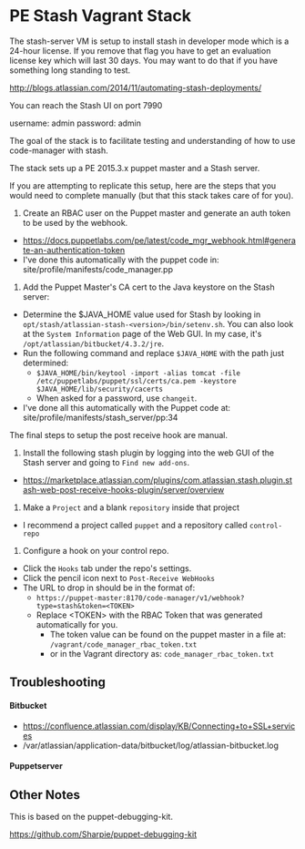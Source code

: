 # PE Stash Vagrant Stack

The stash-server VM is setup to install stash in developer mode which is a 24-hour license.  If you remove that flag you have to get an evaluation license key which will last 30 days.  You may want to do that if you have something long standing to test.

http://blogs.atlassian.com/2014/11/automating-stash-deployments/

You can reach the Stash UI on port 7990

username: admin
password: admin

The goal of the stack is to facilitate testing and understanding of how to use code-manager with stash.

The stack sets up a PE 2015.3.x puppet master and a Stash server.

If you are attempting to replicate this setup, here are the steps that you would need to complete manually (but that this stack takes care of for you).

1. Create an RBAC user on the Puppet master and generate an auth token to be used by the webhook.
  * https://docs.puppetlabs.com/pe/latest/code_mgr_webhook.html#generate-an-authentication-token
  * I've done this automatically with the puppet code in: site/profile/manifests/code_manager.pp
1. Add the Puppet Master's CA cert to the Java keystore on the Stash server:
  * Determine the $JAVA_HOME value used for Stash by looking in `opt/stash/atlassian-stash-<version>/bin/setenv.sh`. You can also look at the `System Information` page of the Web GUI. In my case, it's
    `/opt/atlassian/bitbucket/4.3.2/jre`.
  * Run the following command and replace `$JAVA_HOME` with the path just determined:
    * `$JAVA_HOME/bin/keytool -import -alias tomcat -file /etc/puppetlabs/puppet/ssl/certs/ca.pem -keystore $JAVA_HOME/lib/security/cacerts`
    * When asked for a password, use `changeit`.
  * I've done all this automatically with the Puppet code at: site/profile/manifests/stash_server/pp:34

The final steps to setup the post receive hook are manual.

1. Install the following stash plugin by logging into the web GUI of the Stash server and going to `Find new add-ons`.
  * https://marketplace.atlassian.com/plugins/com.atlassian.stash.plugin.stash-web-post-receive-hooks-plugin/server/overview
1. Make a `Project` and a blank `repository` inside that project
  * I recommend a project called `puppet` and a repository called `control-repo`
1. Configure a hook on your control repo.
  * Click the `Hooks` tab under the repo's settings.
  * Click the pencil icon next to `Post-Receive WebHooks`
  * The URL to drop in should be in the format of:
    * `https://puppet-master:8170/code-manager/v1/webhook?type=stash&token=<TOKEN>`
    * Replace \<TOKEN\> with the RBAC Token that was generated automatically for you.
      * The token value can be found on the puppet master in a file at: `/vagrant/code_manager_rbac_token.txt`
      * or in the Vagrant directory as: `code_manager_rbac_token.txt`


## Troubleshooting

#### Bitbucket

* https://confluence.atlassian.com/display/KB/Connecting+to+SSL+services
* /var/atlassian/application-data/bitbucket/log/atlassian-bitbucket.log

#### Puppetserver

## Other Notes

This is based on the puppet-debugging-kit.

https://github.com/Sharpie/puppet-debugging-kit
